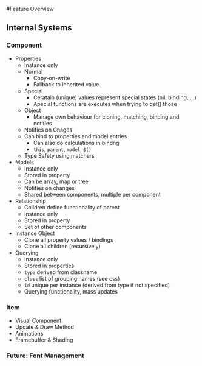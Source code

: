 #Feature Overview
## Internal Systems
### Component
- Properties
  - Instance only
  - Normal
    - Copy-on-write
    - Fallback to inherited value
  - Special
    - Ceratain (unique) values represent special states (nil, binding, ...)
    - Apecial functions are executes when trying to get() those
  - Object
    - Manage own behaviour for cloning, matching, binding and notifies
  - Notifies on Chages
  - Can bind to properties and model entries
    - Can also do calculations in bindng
    - `this`, `parent`, `model`, `$()`
  - Type Safety using matchers
- Models
  - Instance only
  - Stored in property
  - Can be array, map or tree
  - Notifies on changes
  - Shared between components, multiple per component
- Relationship
  - Children define functionality of parent
  - Instance only
  - Stored in property
  - Set of other components
- Instance Object
  - Clone all property values / bindings
  - Clone all children (recursively)
- Querying
  - Instance only
  - Stored in properties
  - `type` derived from classname
  - `class` list of grouping names (see css)
  - `id` unique per instance (derived from type if not specified)
  - Querying functionality, mass updates

### Item
- Visual Component
- Update & Draw Method
- Animations
- Framebuffer & Shading

### Future: Font Management
